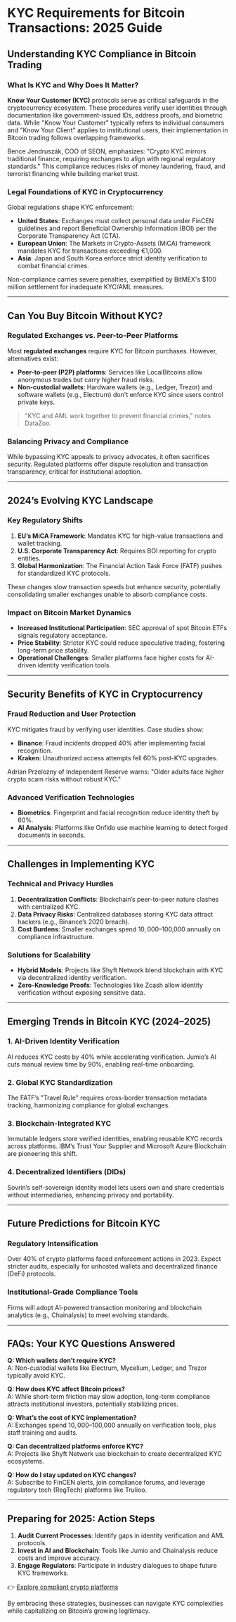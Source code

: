 # KYC Requirements for Bitcoin Transactions: 2025 Guide  

## Understanding KYC Compliance in Bitcoin Trading  

### What Is KYC and Why Does It Matter?  

**Know Your Customer (KYC)** protocols serve as critical safeguards in the cryptocurrency ecosystem. These procedures verify user identities through documentation like government-issued IDs, address proofs, and biometric data. While "Know Your Customer" typically refers to individual consumers and "Know Your Client" applies to institutional users, their implementation in Bitcoin trading follows overlapping frameworks.  

Bence Jendruszák, COO of SEON, emphasizes: "Crypto KYC mirrors traditional finance, requiring exchanges to align with regional regulatory standards." This compliance reduces risks of money laundering, fraud, and terrorist financing while building market trust.  

### Legal Foundations of KYC in Cryptocurrency  

Global regulations shape KYC enforcement:  
- **United States**: Exchanges must collect personal data under FinCEN guidelines and report Beneficial Ownership Information (BOI) per the Corporate Transparency Act (CTA).  
- **European Union**: The Markets in Crypto-Assets (MiCA) framework mandates KYC for transactions exceeding €1,000.  
- **Asia**: Japan and South Korea enforce strict identity verification to combat financial crimes.  

Non-compliance carries severe penalties, exemplified by BitMEX's $100 million settlement for inadequate KYC/AML measures.  

---

## Can You Buy Bitcoin Without KYC?  

### Regulated Exchanges vs. Peer-to-Peer Platforms  

Most **regulated exchanges** require KYC for Bitcoin purchases. However, alternatives exist:  
- **Peer-to-peer (P2P) platforms**: Services like LocalBitcoins allow anonymous trades but carry higher fraud risks.  
- **Non-custodial wallets**: Hardware wallets (e.g., Ledger, Trezor) and software wallets (e.g., Electrum) don't enforce KYC since users control private keys.  

> "KYC and AML work together to prevent financial crimes," notes DataZoo.  

### Balancing Privacy and Compliance  

While bypassing KYC appeals to privacy advocates, it often sacrifices security. Regulated platforms offer dispute resolution and transaction transparency, critical for institutional adoption.  

---

## 2024’s Evolving KYC Landscape  

### Key Regulatory Shifts  

1. **EU’s MiCA Framework**: Mandates KYC for high-value transactions and wallet tracking.  
2. **U.S. Corporate Transparency Act**: Requires BOI reporting for crypto entities.  
3. **Global Harmonization**: The Financial Action Task Force (FATF) pushes for standardized KYC protocols.  

These changes slow transaction speeds but enhance security, potentially consolidating smaller exchanges unable to absorb compliance costs.  

### Impact on Bitcoin Market Dynamics  

- **Increased Institutional Participation**: SEC approval of spot Bitcoin ETFs signals regulatory acceptance.  
- **Price Stability**: Stricter KYC could reduce speculative trading, fostering long-term price stability.  
- **Operational Challenges**: Smaller platforms face higher costs for AI-driven identity verification tools.  

---

## Security Benefits of KYC in Cryptocurrency  

### Fraud Reduction and User Protection  

KYC mitigates fraud by verifying user identities. Case studies show:  
- **Binance**: Fraud incidents dropped 40% after implementing facial recognition.  
- **Kraken**: Unauthorized access attempts fell 60% post-KYC upgrades.  

Adrian Przelozny of Independent Reserve warns: "Older adults face higher crypto scam risks without robust KYC."  

### Advanced Verification Technologies  

- **Biometrics**: Fingerprint and facial recognition reduce identity theft by 60%.  
- **AI Analysis**: Platforms like Onfido use machine learning to detect forged documents in seconds.  

---

## Challenges in Implementing KYC  

### Technical and Privacy Hurdles  

1. **Decentralization Conflicts**: Blockchain’s peer-to-peer nature clashes with centralized KYC.  
2. **Data Privacy Risks**: Centralized databases storing KYC data attract hackers (e.g., Binance’s 2020 breach).  
3. **Cost Burdens**: Smaller exchanges spend $10,000–$100,000 annually on compliance infrastructure.  

### Solutions for Scalability  

- **Hybrid Models**: Projects like Shyft Network blend blockchain with KYC via decentralized identity verification.  
- **Zero-Knowledge Proofs**: Technologies like Zcash allow identity verification without exposing sensitive data.  

---

## Emerging Trends in Bitcoin KYC (2024–2025)  

### 1. AI-Driven Identity Verification  

AI reduces KYC costs by 40% while accelerating verification. Jumio’s AI cuts manual review time by 90%, enabling real-time onboarding.  

### 2. Global KYC Standardization  

The FATF’s "Travel Rule" requires cross-border transaction metadata tracking, harmonizing compliance for global exchanges.  

### 3. Blockchain-Integrated KYC  

Immutable ledgers store verified identities, enabling reusable KYC records across platforms. IBM’s Trust Your Supplier and Microsoft Azure Blockchain are pioneering this shift.  

### 4. Decentralized Identifiers (DIDs)  

Sovrin’s self-sovereign identity model lets users own and share credentials without intermediaries, enhancing privacy and portability.  

---

## Future Predictions for Bitcoin KYC  

### Regulatory Intensification  

Over 40% of crypto platforms faced enforcement actions in 2023. Expect stricter audits, especially for unhosted wallets and decentralized finance (DeFi) protocols.  

### Institutional-Grade Compliance Tools  

Firms will adopt AI-powered transaction monitoring and blockchain analytics (e.g., Chainalysis) to meet evolving standards.  

---

## FAQs: Your KYC Questions Answered  

**Q: Which wallets don’t require KYC?**  
A: Non-custodial wallets like Electrum, Mycelium, Ledger, and Trezor typically avoid KYC.  

**Q: How does KYC affect Bitcoin prices?**  
A: While short-term friction may slow adoption, long-term compliance attracts institutional investors, potentially stabilizing prices.  

**Q: What’s the cost of KYC implementation?**  
A: Exchanges spend $10,000–$100,000 annually on verification tools, plus staff training and audits.  

**Q: Can decentralized platforms enforce KYC?**  
A: Projects like Shyft Network use blockchain to create decentralized KYC ecosystems.  

**Q: How do I stay updated on KYC changes?**  
A: Subscribe to FinCEN alerts, join compliance forums, and leverage regulatory tech (RegTech) platforms like Trulioo.  

---

## Preparing for 2025: Action Steps  

1. **Audit Current Processes**: Identify gaps in identity verification and AML protocols.  
2. **Invest in AI and Blockchain**: Tools like Jumio and Chainalysis reduce costs and improve accuracy.  
3. **Engage Regulators**: Participate in industry dialogues to shape future KYC frameworks.  

👉 [Explore compliant crypto platforms](https://bit.ly/okx-bonus)  

By embracing these strategies, businesses can navigate KYC complexities while capitalizing on Bitcoin’s growing legitimacy.